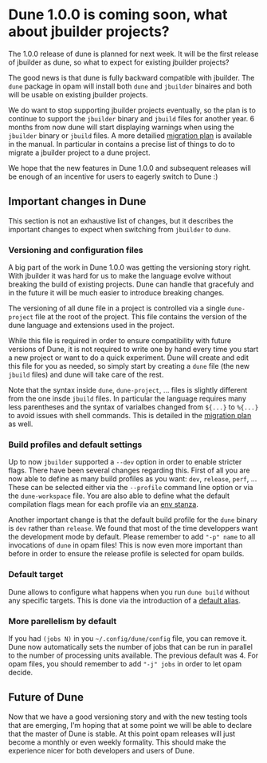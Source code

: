 # Dune 1.0.0 is coming soon, what about jbuilder projects?

The 1.0.0 release of dune is planned for next week. It will be the
first release of jbuilder as dune, so what to expect for existing
jbuilder projects?

The good news is that dune is fully backward compatible with
jbuilder. The `dune` package in opam will install both `dune` and
`jbuilder` binaires and both will be usable on existing jbuilder
projects.

We do want to stop supporting jbuilder projects eventually, so the
plan is to continue to support the `jbuilder` binary and `jbuild`
files for another year. 6 months from now dune will start displaying
warnings when using the `jbuilder` binary or `jbuild` files. A more
detailied [migration plan][mp] is available in the manual. In
particular in contains a precise list of things to do to migrate a
jbuilder project to a dune project.

We hope that the new features in Dune 1.0.0 and subsequent releases
will be enough of an incentive for users to eagerly switch to Dune :)

## Important changes in Dune

This section is not an exhaustive list of changes, but it describes
the important changes to expect when switching from `jbuilder` to
`dune`.

### Versioning and configuration files

A big part of the work in Dune 1.0.0 was getting the versioning story
right. With jbuilder it was hard for us to make the language evolve
without breaking the build of existing projects. Dune can handle that
gracefuly and in the future it will be much easier to introduce
breaking changes.

The versioning of all dune file in a project is controlled via a
single `dune-project` file at the root of the project. This file
contains the version of the dune language and extensions used in the
project.

While this file is required in order to ensure compatibility with
future versions of Dune, it is not required to write one by hand every
time you start a new project or want to do a quick experiment. Dune
will create and edit this file for you as needed, so simply start by
creating a `dune` file (the new `jbuild` files) and dune will take
care of the rest.

Note that the syntax inside `dune`, `dune-project`, ... files is
slightly different from the one insde `jbuild` files. In particular
the language requires many less parentheses and the syntax of
varialbes changed from `${...}` to `%{...}` to avoid issues with shell
commands. This is detailed in the [migration plan][mp] as well.

### Build profiles and default settings

Up to now `jbuilder` supported a `--dev` option in order to enable
stricter flags. There have been several changes regarding this. First
of all you are now able to define as many build profiles as you want:
`dev`, `release`, `perf`, ... These can be selected either via the
`--profile` command line option or via the `dune-workspace` file. You
are also able to define what the default compilation flags mean for
each profile via an [env stanza][env].

Another important change is that the default build profile for the
`dune` binary is `dev` rather than `release`. We found that most of
the time developpers want the development mode by default. Please
remember to add `"-p" name` to all invocations of `dune` in opam
files! This is now even more important than before in order to ensure
the release profile is selected for opam builds.

### Default target

Dune allows to configure what happens when you run `dune build`
without any specific targets. This is done via the introduction of a
[default alias][defal].

### More parellelism by default

If you had `(jobs N)` in you `~/.config/dune/config` file, you can
remove it. Dune now automatically sets the number of jobs that can be
run in parallel to the number of processing units available. The
previous default was 4. For opam files, you should remember to add
`"-j" jobs` in order to let opam decide.

## Future of Dune

Now that we have a good versioning story and with the new testing
tools that are emerging, I'm hoping that at some point we will be able
to declare that the master of Dune is stable. At this point opam
releases will just become a monthly or even weekly formality. This
should make the experience nicer for both developers and users of
Dune.

[mp]:    https://dune.readthedocs.io/en/latest/migration.html
[env]:   https://dune.readthedocs.io/en/latest/dune-files.html#env
[defal]: https://dune.readthedocs.io/en/latest/usage.html#default-alias

